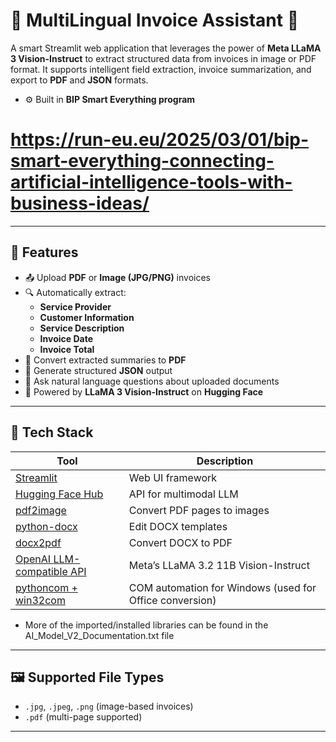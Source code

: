 # 📝 MultiLingual Invoice Assistant 🤖

A smart Streamlit web application that leverages the power of **Meta LLaMA 3 Vision-Instruct** to extract structured data from invoices in image or PDF format. It supports intelligent field extraction, invoice summarization, and export to **PDF** and **JSON** formats.

- ⚙️ Built in **BIP Smart Everything program**
# https://run-eu.eu/2025/03/01/bip-smart-everything-connecting-artificial-intelligence-tools-with-business-ideas/

---

## 🚀 Features

- 📤 Upload **PDF** or **Image (JPG/PNG)** invoices
- 🔍 Automatically extract:
  - **Service Provider**
  - **Customer Information**
  - **Service Description**
  - **Invoice Date**
  - **Invoice Total**
- 📄 Convert extracted summaries to **PDF**
- 🧾 Generate structured **JSON** output
- 💬 Ask natural language questions about uploaded documents
- 🧠 Powered by **LLaMA 3 Vision-Instruct** on **Hugging Face**


---

## 🧰 Tech Stack

| Tool | Description |
|------|-------------|
| [Streamlit](https://streamlit.io) | Web UI framework |
| [Hugging Face Hub](https://huggingface.co/inference-endpoints) | API for multimodal LLM |
| [pdf2image](https://pypi.org/project/pdf2image/) | Convert PDF pages to images |
| [python-docx](https://python-docx.readthedocs.io/) | Edit DOCX templates |
| [docx2pdf](https://pypi.org/project/docx2pdf/) | Convert DOCX to PDF |
| [OpenAI LLM-compatible API](https://huggingface.co/meta-llama) | Meta’s LLaMA 3.2 11B Vision-Instruct |
| [pythoncom + win32com](https://pypi.org/project/pywin32/) | COM automation for Windows (used for Office conversion) |

- More of the imported/installed libraries can be found in the AI_Model_V2_Documentation.txt file
---

## 🖼️ Supported File Types

- `.jpg`, `.jpeg`, `.png` (image-based invoices)
- `.pdf` (multi-page supported)

---

